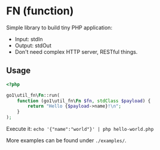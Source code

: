 FN (function)
====

Simple library to build tiny PHP application:

- Input: stdIn
- Output: stdOut
- Don't need complex HTTP server, RESTful things.

## Usage

```php
<?php

go1\util_fn\Fn::run(
    function (go1\util_fn\Fn $fn, stdClass $payload) {
        return "Hello {$payload->name}!\n";
    }
);
```

Execute it: `echo '{"name":"world"}' | php hello-world.php`

More examples can be found under `./examples/`.
